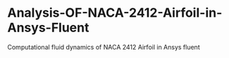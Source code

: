 # Analysis-OF-NACA-2412-Airfoil-in-Ansys-Fluent
Computational fluid dynamics of NACA 2412 Airfoil in Ansys fluent 
